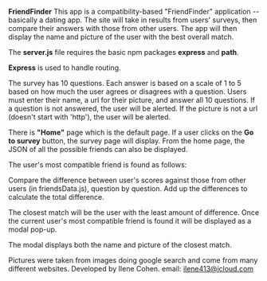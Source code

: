 **FriendFinder**
This app is a compatibility-based "FriendFinder" application -- basically a dating app. The site will take in results from users' surveys, then compare their answers with those from other users. The app will then display the name and picture of the user with the best overall match.

The **server.js** file requires the basic npm packages **express** and **path**.

**Express** is used to handle routing. 

The survey has 10 questions. Each answer is based on a scale of 1 to 5 based on how much the user agrees or disagrees with a question. Users must enter their name, a url for their picture, and answer all 10 questions.  If a question is not answered, the user will be alerted. If the picture is not a url (doesn't start with 'http'), the user will be alerted.

There is **"Home"** page which is the default page. If a user clicks on the **Go to survey** button,
the survey page will display. From the home page, the JSON of all the possible friends can also be displayed.

The user's most compatible friend is found as follows:

Compare the difference between user's scores against those from other users (in friendsData.js), question by question. Add up the differences to calculate the total difference.

The closest match will be the user with the least amount of difference.
Once the current user's most compatible friend is found it will be displayed as a modal pop-up.

The modal displays both the name and picture of the closest match.

Pictures were taken from images doing google search and come from many different websites.
Developed by Ilene Cohen.
email: ilene413@icloud.com